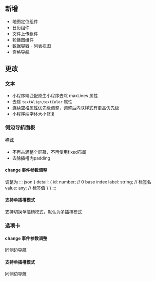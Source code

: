 ## 新增
- 地图定位组件
- 日历组件
- 文件上传组件
- 轮播图组件
- 数据容器 - 列表视图 
- 宫格导航

## 更改
### 文本
- 小程序端匹配原生小程序去除 maxLines 属性
- 去除 `textAlign`,`textColor` 属性
- 连续空格属性优先级调整，调整后内联样式有更高优先级
- 小程序端字体大小修复

### 侧边导航面板
#### 样式
- 不再占满整个屏幕，不再使用fixed布局
- 去除插槽内padding

#### change 事件参数调整
调整为 
<dx-codeblock>
:::  json
{
    detail: {
        id: number; // 0 base index
        label: string; // 标签名
        value: any; // 标签值
    }
}
:::
</dx-codeblock>


#### 支持单插槽模式
支持切换单插槽模式，默认为多插槽模式

### 选项卡
#### change 事件参数调整
同侧边导航
#### 支持单插槽模式
同侧边导航

